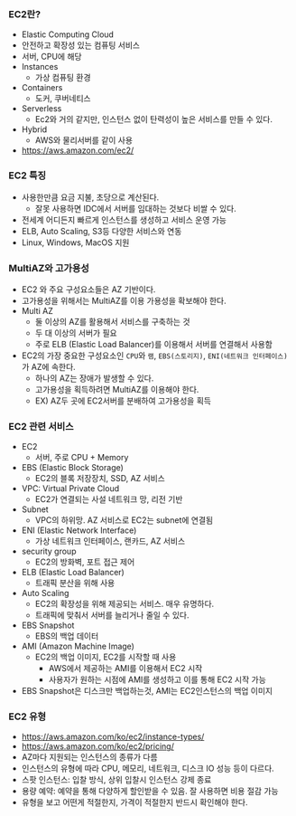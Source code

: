 
### EC2란?
- Elastic Computing Cloud
- 안전하고 확장성 있는 컴퓨팅 서비스
- 서버, CPU에 해당
- Instances
  - 가상 컴퓨팅 환경
- Containers
  - 도커, 쿠버네티스
- Serverless
  - Ec2와 거의 같지만, 인스턴스 없이 탄력성이 높은 서비스를 만들 수 있다.
- Hybrid
  - AWS와 물리서버를 같이 사용
- https://aws.amazon.com/ec2/


### EC2 특징
- 사용한만큼 요금 지불, 초당으로 계산된다.
  - 잘못 사용하면 IDC에서 서버를 임대하는 것보다 비쌀 수 있다.
- 전세계 어디든지 빠르게 인스턴스를 생성하고 서비스 운영 가능
- ELB, Auto Scaling, S3등 다양한 서비스와 연동
- Linux, Windows, MacOS 지원

### MultiAZ와 고가용성
- EC2 와 주요 구성요소들은 AZ 기반이다.
- 고가용성을 위해서는 MultiAZ를 이용 가용성을 확보해야 한다.
- Multi AZ
  - 둘 이상의 AZ를 활용해서 서비스를 구축하는 것
  - 두 대 이상의 서버가 필요
  - 주로 ELB (Elastic Load Balancer)를 이용해서 서버를 연결해서 사용함
- EC2의 가장 중요한 구성요소인 `CPU`와 `램`, `EBS(스토리지)`, `ENI(네트워크 인터페이스)`가 AZ에 속한다.
  - 하나의 AZ는 장애가 발생할 수 있다.
  - 고가용성을 획득하려면 MultiAZ를 이용해야 한다.
  - EX) AZ두 곳에 EC2서버를 분배하여 고가용성을 획득

### EC2 관련 서비스 
- EC2
  - 서버, 주로 CPU + Memory
- EBS (Elastic Block Storage)
  - EC2의 블록 저장장치, SSD, AZ 서비스
- VPC: Virtual Private Cloud
  - EC2가 연결되는 사설 네트워크 망, 리전 기반
- Subnet
  - VPC의 하위망. AZ 서비스로 EC2는 subnet에 연결됨
- ENI (Elastic Network Interface)
  - 가상 네트워크 인터페이스, 랜카드, AZ 서비스
- security group
  - EC2의 방화벽, 포트 접근 제어
- ELB (Elastic Load Balancer)
  - 트래픽 분산을 위해 사용
- Auto Scaling
  - EC2의 확장성을 위해 제공되는 서비스. 매우 유명하다.
  - 트래픽에 맞춰서 서버를 늘리거나 줄일 수 있다.
- EBS Snapshot
  - EBS의 백업 데이터
- AMI (Amazon Machine Image)
  - EC2의 백업 이미지, EC2를 시작할 때 사용
    - AWS에서 제공하는 AMI를 이용해서 EC2 시작
    - 사용자가 원하는 시점에 AMI를 생성하고 이를 통해 EC2 시작 가능
- EBS Snapshot은 디스크만 백업하는것, AMI는 EC2인스턴스의 백업 이미지

### EC2 유형
- https://aws.amazon.com/ko/ec2/instance-types/
- https://aws.amazon.com/ko/ec2/pricing/
- AZ마다 지원되는 인스턴스의 종류가 다름
- 인스턴스의 유형에 따라 CPU, 메모리, 네트워크, 디스크 IO 성능 등이 다르다.
- 스팟 인스턴스: 입찰 방식, 상위 입찰시 인스턴스 강제 종료
- 용량 예약: 예약을 통해 다양하게 할인받을 수 있음. 잘 사용하면 비용 절감 가능
- 유형을 보고 어떤게 적절한지, 가격이 적절한지 반드시 확인해야 한다.
